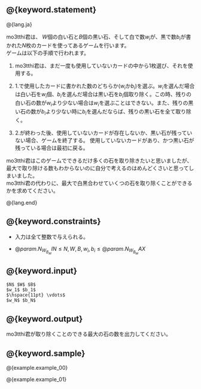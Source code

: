 ## @{keyword.statement}

@{lang.ja}

  mo3tthi君は、 $W$個の白い石と$B$個の黒い石、そして白で数$w_i$が、黒で数$b_i$が書かれた$N$枚のカードを使ってあるゲームを行います。  
  ゲームは以下の手順で行われます。

1. mo3tthi君は、まだ一度も使用していないカードの中から$1$枚選び、それを使用する。

2. 1.で使用したカードに書かれた数のどちらか($w_i$か$b_i$)を選ぶ。$w_i$を選んだ場合は白い石を$w_i$個、$b_i$を選んだ場合は黒い石を$b_i$個取り除く。この時、残りの白い石の数が$w_i$より少ない場合は$w_i$を選ぶことはできない。また、残りの黒い石の数が$b_i$より少ない時に$b_i$を選んだならば、残りの黒い石を全て取り除く。

3. 2.が終わった後、使用していないカードが存在しないか、黒い石が残っていない場合、ゲームを終了する。 使用していないカードがあり、かつ黒い石が残っている場合は最初に戻る。 

  mo3tthi君はこのゲームでできるだけ多くの石を取り除きたいと思いましたが、最大で取り除ける数もわからないのに自分で考えるのはめんどくさいと思ってしまいました。  
  mo3tthi君の代わりに、最大で白黒合わせていくつの石を取り除くことができるかを求めてください。

@{lang.end}

## @{keyword.constraints}
- 入力は全て整数で与えられる。

- $@{param.N_W_B_MIN} \leq N,W,B,w_i,b_i \leq @{param.N_W_B_MAX}$


## @{keyword.input}

```
$N$ $W$ $B$
$w_1$ $b_1$
$\hspace{11pt} \vdots$
$w_N$ $b_N$
```

## @{keyword.output}

mo3tthi君が取り除くことのできる最大の石の数を出力してください。

## @{keyword.sample}

@{example.example_00}

@{example.example_01}
